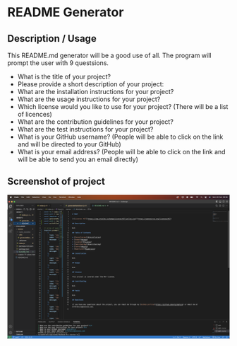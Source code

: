 # README Generator

## Description / Usage

This README.md generator will be a good use of all.
The program will prompt the user with 9 questsions.
- What is the title of your project?
- Please provide a short description of your project:
- What are the installation instructions for your project?
- What are the usage instructions for your project?
- Which license would you like to use for your project? (There will be a list of licences)
- What are the contribution guidelines for your project?
- What are the test instructions for your project?
- What is your GitHub username? (People will be able to click on the link and will be directed to your GitHub)
- What is your email address? (People will be able to click on the link and will be able to send you an email directly)

## Screenshot of project
![Screenshot](img/Screenshot%202023-02-20%20at%2009.39.47.png)

